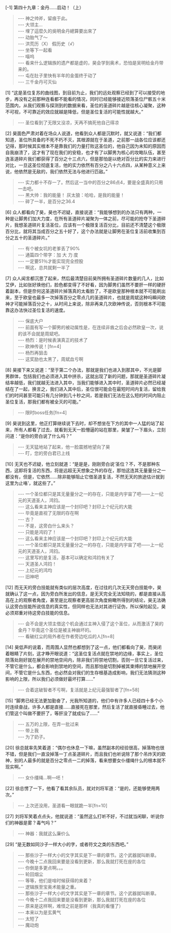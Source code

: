 
[-1] 第四十九章：金丹……启动！（上）
>--- 神之帅斧，留痕于此。<br>
>--- 大领主…<br>
>--- 埋了這麼久的吳明金丹總算要出來了<br>
>--- 动胎气了～<br>
>--- 洪荒历（X）
假历史（√）<br>
>--- 坐等下一起看<br>
>--- 喵呜<br>
>--- 看来什么逻辑族的遗产都是虚的，昊会学到奥术，恐怕是吴明给金丹带来的。<br>
>--- 屯在肚子里快有半年的金蛋终于动了<br>
>--- 三千金丹可灭仙<br>

[1] “这是圣位复苏的曲线图，到目前为止，我们的远处观察已经到了可以接受的地步，再没有之前那种连看都不能看的情况，同时已经能够接近陨落圣位尸骸五十米范围内，从我们观察与探测到的数据来看，圣位的圣道碎片越是往核心凝聚，这种不可视，不可靠近的效应就越是降低，但是圣位复活的可能性就越大。”
>--- 圣位看到了无限又没凉，天再不搞死他自己得凉<br>

[2] 昊面色严肃对着在场众人说道，他看到众人都是沉默时，就又说道：“我们都知道，圣位所具备的不死不朽不灭，其根源就在于圣道，之前那一战各位应该都还记得，那时候其实根本不是靠我们的力量打败这圣位的，他自己因为未知的原因而自我崩溃了，这才有了现在我们的安稳，也才有了以脚男为核心的攻略队伍，甚至连圣道碎片我们都获得了百分之十三点六，但是那怕是以绝对百分比的实力来进行对比，一旦这圣位彻底复活，他的实力依然有百分之八十六点四，从某种意义上来说，他依然是无敌的，我们依然无法与他进行匹敌。”
>--- 实力都十不存一了。然后这一当中的百分之86点4，要是全盛真的只用一击吧。<br>
>--- 黑大帅：我的能量！
灰太狼：哈哈，是我的能量！<br>
>--- 碎了一半，是百分之36.4<br>

[6] 众人都看向了昊，昊也不迟疑，直接说道：“我能够想到的办法只有两种，一种是让脚男们加大力度，在所有圣道碎片凝聚为一体之前，尽可能的抢夺下圣道碎片，我想圣道碎片复活圣位，应该有一个极限复活百分比，目前还不清楚这个极限百分比，就将其当成百分之五十好了，这个办法就是让脚男在圣位复活前收集到百分之五十的圣道碎片。”
>--- 有个被女坑的老爹丢了90%<br>
>--- 通篇四个带字：加  大  力  度<br>
>--- 一定要51％才能实现完全控股<br>
>--- 啊这，总共就剩一半了<br>

[7] 众人闻言都沉思了起来，然后最清楚目前昊所拥有圣道碎片数量的几人，比如艾伊，比如张好焕他们，脸色都变得了不好看，因为脚男们虽然不要肝一样的硬肝着副本，但是奈何这圣道碎片掉落真的太看脸了，不是欧皇那种根本就不可能刷出来，至于欧皇也最多一次掉落百分之零点几的圣道碎片，也就是周斌这种吗瞬间欧神才可能掉落百分之十，从时间上来说，除非再来几次欧神传说，否则根本不可能靠这办法快过圣位复活的速度。
>--- 保底大户<br>
>--- 前面有写一个脚男的被动属性是，在连续非酋之后会必然欧皇一次，说的该不会就是周斌吧。<br>
>--- 杨烈：是时候表演真正的技术了<br>
>--- 欧神传说！[fn=4]<br>
>--- 杨烈再狙击<br>
>--- 这奖励也太黑了，周斌血亏啊<br>

[8] 昊接下来又说道：“至于第二个办法，那就是我们也进入到那其中，不光是脚男群体，包括我们也必须进入其中拼杀，这就出现了新的问题，那就是圣道碎片凝结率越低，我们就越无法进入其中，当我们能够进入其中时，圣道碎片必然已经凝结在了一起，换言之，我们进入其中后，圣位很可能会在最短时间内复活，留给我们的时间甚至可能只有几分钟到几十秒之间，若是我们无法在这么短的时间内阻止圣位复活，那我们都有被全灭的可能。”
>--- 限时boss任务[fn=4]<br>

[9] 昊说到这里，他正打算继续说下去时，却不想坐在下方的其中一人猛的站了起来，所有人都看了过去，就看到无天一脸懵逼的站在那里，昊皱了一下眉头，立刻问道：“是你的旁白说了什么吗？”
>--- 无天猛地站了起来，他一脸震撼地望向了昊<br>
>--- 叮，您的旁白君已上线<br>

[10] 无天也不迟疑，他立刻就道：“是是是，刚刚旁白说‘圣位？不，不是那种东西，这即将复活的东西，将是远超无天想象之外的存在，那怕这连其无量量分之一都没有，但是，它依然……除非能够阻止它借圣道复活，不然无天的旅途估计就到这里为止咯’，就这些了。”
>--- 一个圣位都只是其无量量分之一的存在，只能是内宇宙了吧——上一纪元的天道圣人，鸿钧。<br>
>--- 这么看来主神应该是一个封印吧？封印上个纪元的大能<br>
>--- 毕竟是直视了无限的存在啊<br>
>--- 古？<br>
>--- 不是，这旁白什么来头？<br>
>--- 只能是鸿钧了！<br>
>--- 这么看来主神应该是一个封印吧？封印上个纪元的大能<br>
>--- 一个圣位都只是其无量量分之一的存在，只能是内宇宙了吧——上一纪元的天道圣人，鸿钧。<br>
>--- 这里写的是复活，基本可以确定和鸿钧有关了<br>
>--- 天道圣人鸿钧！<br>
>--- 上纪元的鸿均<br>
>--- 旧神吧<br>

[12] 而无天的旁白技能就有类似的层次高度，在过往的几次无天旁白技能中，昊就确认了这一点，因为旁白所发出的信息，是无天完全无法知晓的，都是直接从高高在上的观察者角度，甚至是比观察者更高层次角度俯瞰所得到的结论，昊无法确认这旁白技能所说信息的真实性，但同样也无法对其进行证伪，所以保险起见，昊必须郑重对待这旁白技能的信息。
>--- 会不会是大领主借这个机会通过主神入侵了这个圣位，从而激活了昊的金丹？毕竟这个圣位是被主神崩坏的。<br>
>--- 看破红尘的局外者在作者旁边吃瓜的人[fn=8]<br>

[14] 昊低声的说着，而周围人显然也都想到了这一点，他们都看向了昊，而昊闭着眼睛了片刻，这才睁开眼说道：“这圣位复活点就在禁地的边缘，事实上，圣位陨落处刚好就在展开的禁地空间内，除非我们将禁地切割，否则一旦它复活过来，不管它是什么，都会影响到禁地的空间，而且那怕是切割掉被其束缚的禁地展开空间，不管它是什么东西，也必然会对我们的生存根基造成影响，我们无法猜测这种影响的上限，所以我们必须做好最坏打算……”
>--- 合着这破智者不亏啊，复活就是上纪元最强智者了[fn=58]<br>

[15] “脚男已经无法更加勤奋了，光我所知道的，他们中有许多人已经四十多个小时连续奋战，许多人都是直接……直接死在那里，然后复活了就直接昏睡过去，他们管这个叫做不要肝了，等肝没了就成仙了……”
>--- 五万的上限，在弄一批过来<br>
>--- 带上我<br>
>--- 为了奶子。<br>

[20] 徐总就率先笑着道：“偶尔也休息一下嘛，虽然副本的经验很高，掉落物也很不错，但是我们一直没掉落一丁点圣道碎片，而且我们也听说除了那个吊炸天的欧神，别的人最多的就是百分之零点一二的掉落，看来想要女仆缰绳什么的根本就不现实啊。”
>--- 女仆缰绳…啊—呸！<br>

[22] 徐总愣了一下，他看了看其余队员，就对刘将军道：“是的，还能够使用两次。”
>--- 上次还没用，圣道看一眼就跪一半[fn=10]<br>

[27] 刘将军笑着点点头，他就说道：“虽然这么打听不好，不过就当闲聊，听说你们的神器是雾？毒气吗？”
>--- 神器：我就这么廉价么<br>

[29] “是无数如同沙子一样大小的字，或者符文之类的东西吧。”
>--- 那些沙子一样大小的文字其实是下一章的章节。这个武器就叫断章。<br>
>--- 今晚十二点我回来要是没看到更新，那么我就打死在座的各位<br>
>--- 你倒是多更点啊。。。<br>
>--- 轮回烟尘<br>
>--- 等等，他们是啥时候获得的来着？<br>
>--- 逻辑族至宝奥术能量之重。<br>
>--- 那些沙子一样大小的文字其实是下一章的章节。这个武器就叫断章。<br>
>--- 今晚十二点我回来要是没看到更新，那么我就打死在座的各位<br>
>--- 原来是这样啊，难怪之前是那样（我真的看懂了）<br>
>--- 本来以为是玄黄气<br>
>--- 太短了<br>
>--- 魔动炮<br>
